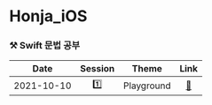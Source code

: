 # Honja_iOS
### ⚒ Swift 문법 공부

|    Date    | Session |   Theme    |                      Link                      |
| :--------: | :-----: | :--------: | :--------------------------------------------: |
| 2021-10-10 |    1️⃣    | Playground | [🔗](!https://velog.io/@mindyeoi/iOSSwift-Playground) |



